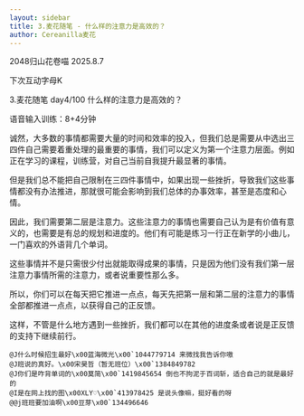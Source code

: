 ```yaml
---
layout: sidebar
title: 3.麦花随笔 - 什么样的注意力是高效的？
author: Cereanilla麦花
---
```


2048归山花卷喵
2025.8.7



下次互动字母K

3.麦花随笔 day4/100 什么样的注意力是高效的？

语音输入训练：8+4分钟

诚然，大多数的事情都需要大量的时间和效率的投入，但我们总是需要从中选出三四件自己需要着重处理的最重要的事情，我们可以定义为第一个注意力层面。例如正在学习的课程，训练营，对自己当前自我提升最显著的事情。

但是我们总不能把自己限制在三四件事情中，如果出现一些挫折，导致我们这些事情都没有办法推进，那就很可能会影响到我们总体的办事效率，甚至是态度和心情。

因此，我们需要第二层是注意力。这些注意力的事情也需要自己认为是有价值有意义的，也需要是有总的规划和进度的。他们有可能是练习一行正在新学的小曲儿，一门喜欢的外语背几个单词。

这些事情并不是只需很少付出就能取得成果的事情，只是因为他们没有我们第一层注意力事情所需的注意力，或者说重要性那么多。

所以，你们可以在每天把它推进一点点，每天先把第一层和第二层的注意力的事情全部都推进一点点，以获得自己的正反馈。

这样，不管是什么地方遇到一些挫折，我们都可以在其他的进度条或者说是正反馈的支持下继续前行。

```
@J什么时候招生最好\x00蓝海微光\x00`1044779714 来微找我告诉你嗷
@J班说的真好。\x00宋昊哲（暂无班位）\x00`1384849782 
@J你们是咋背单词的\x00莫简\x00`1419845654 倒也不拘泥于百词斩，适合自己的就是最好的
@I是在网上找的图\x00XLY♡\x00`413978425 是说头像嘛，挺好看的呀
@@j班班要加油啊\x00豆芽\x00`134496646 
```